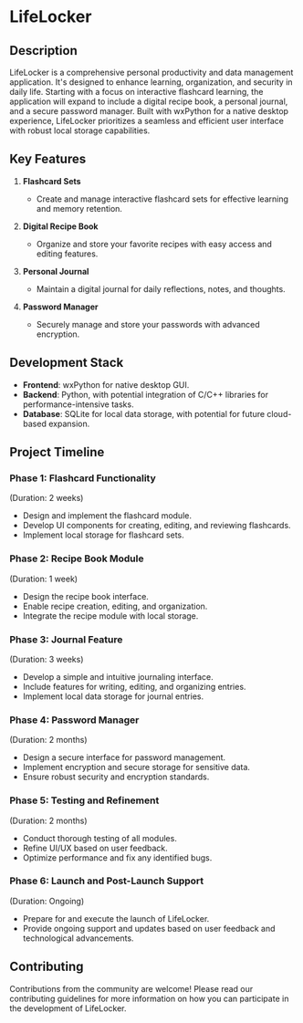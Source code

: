 # LifeLocker

## Description
LifeLocker is a comprehensive personal productivity and data management application. It's designed to enhance learning, organization, and security in daily life. Starting with a focus on interactive flashcard learning, the application will expand to include a digital recipe book, a personal journal, and a secure password manager. Built with wxPython for a native desktop experience, LifeLocker prioritizes a seamless and efficient user interface with robust local storage capabilities.

## Key Features

1. **Flashcard Sets**
   - Create and manage interactive flashcard sets for effective learning and memory retention.

2. **Digital Recipe Book**
   - Organize and store your favorite recipes with easy access and editing features.

3. **Personal Journal**
   - Maintain a digital journal for daily reflections, notes, and thoughts.

4. **Password Manager**
   - Securely manage and store your passwords with advanced encryption.

## Development Stack

- **Frontend**: wxPython for native desktop GUI.
- **Backend**: Python, with potential integration of C/C++ libraries for performance-intensive tasks.
- **Database**: SQLite for local data storage, with potential for future cloud-based expansion.

## Project Timeline

### Phase 1: Flashcard Functionality
(Duration: 2 weeks)
- Design and implement the flashcard module.
- Develop UI components for creating, editing, and reviewing flashcards.
- Implement local storage for flashcard sets.

### Phase 2: Recipe Book Module
(Duration: 1 week)
- Design the recipe book interface.
- Enable recipe creation, editing, and organization.
- Integrate the recipe module with local storage.

### Phase 3: Journal Feature
(Duration: 3 weeks)
- Develop a simple and intuitive journaling interface.
- Include features for writing, editing, and organizing entries.
- Implement local data storage for journal entries.

### Phase 4: Password Manager
(Duration: 2 months)
- Design a secure interface for password management.
- Implement encryption and secure storage for sensitive data.
- Ensure robust security and encryption standards.

### Phase 5: Testing and Refinement
(Duration: 2 months)
- Conduct thorough testing of all modules.
- Refine UI/UX based on user feedback.
- Optimize performance and fix any identified bugs.

### Phase 6: Launch and Post-Launch Support
(Duration: Ongoing)
- Prepare for and execute the launch of LifeLocker.
- Provide ongoing support and updates based on user feedback and technological advancements.

## Contributing
Contributions from the community are welcome! Please read our contributing guidelines for more information on how you can participate in the development of LifeLocker.
